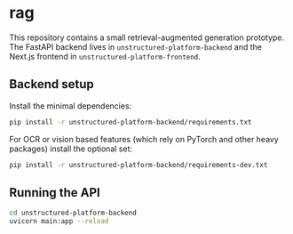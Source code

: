 # rag

This repository contains a small retrieval-augmented generation prototype.
The FastAPI backend lives in `unstructured-platform-backend` and the Next.js
frontend in `unstructured-platform-frontend`.

## Backend setup

Install the minimal dependencies:

```bash
pip install -r unstructured-platform-backend/requirements.txt
```

For OCR or vision based features (which rely on PyTorch and other
heavy packages) install the optional set:

```bash
pip install -r unstructured-platform-backend/requirements-dev.txt
```

## Running the API

```bash
cd unstructured-platform-backend
uvicorn main:app --reload
```
